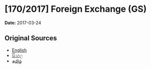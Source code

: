 # [170/2017] Foreign Exchange (GS)

**Date:** 2017-03-24

## Original Sources

- [English](https://documents.gov.lk/view/bills/2017/3/170-2017_E.pdf)
- [සිංහල](https://documents.gov.lk/view/bills/2017/3/170-2017_S.pdf)
- [தமிழ்](https://documents.gov.lk/view/bills/2017/3/170-2017_T.pdf)
